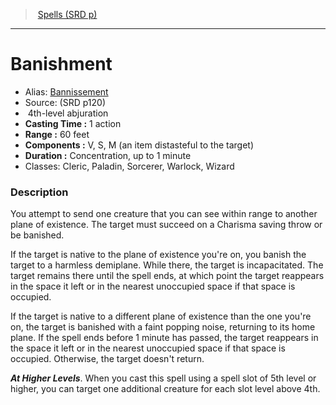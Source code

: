 ﻿> [Spells (SRD p)](srd_spells.md)

---

# Banishment

- Alias: [Bannissement](hd_spells_bannissement.md)
- Source: (SRD p120)
-  4th-level abjuration
- **Casting Time :** 1 action
- **Range :** 60 feet
- **Components :** V, S, M (an item distasteful to the target)
- **Duration :** Concentration, up to 1 minute
- Classes: Cleric, Paladin, Sorcerer, Warlock, Wizard

### Description

You attempt to send one creature that you can see within range to another plane of existence. The target must succeed on a Charisma saving throw or be banished.

If the target is native to the plane of existence you're on, you banish the target to a harmless demiplane. While there, the target is incapacitated. The target remains there until the spell ends, at which point the target reappears in the space it left or in the nearest unoccupied space if that space is occupied.

If the target is native to a different plane of existence than the one you're on, the target is banished with a faint popping noise, returning to its home plane. If the spell ends before 1 minute has passed, the target reappears in the space it left or in the nearest unoccupied space if that space is occupied. Otherwise, the target doesn't return.

**_At Higher Levels_**. When you cast this spell using a spell slot of 5th level or higher, you can target one additional creature for each slot level above 4th.

